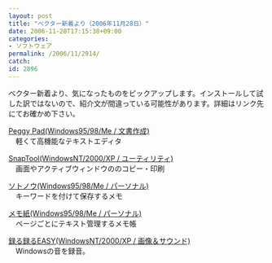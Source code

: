 ```yaml
---
layout: post
title: "ベクター新着より（2006年11月28日）"
date: 2006-11-28T17:15:38+09:00
categories:
- ソフトウェア
permalink: /2006/11/2914/
catch: 
id: 2896
---
```

ベクター新着より、気になったものをピックアップします。インストールして試した訳ではないので、紹介文が間違っている可能性があります。詳細はリンク先にてお確かめ下さい。

 

[Peggy Pad(Windows95/98/Me / 文書作成)](http://www.vector.co.jp/soft/win95/writing/se171027.html)  
　軽くて高機能なテキストエディタ

 

[SnapTool(WindowsNT/2000/XP / ユーティリティ)](http://www.vector.co.jp/soft/winnt/util/se415301.html)  
　画面やアクティブウィンドウののコピー・印刷

 

[ソトノウ(Windows95/98/Me / パーソナル)](http://www.vector.co.jp/soft/win95/personal/se328057.html)  
　キーワードを付けて保存するメモ

 

[メモ紙(Windows95/98/Me / パーソナル)](http://www.vector.co.jp/soft/win95/personal/se388286.html)  
　ページごとにテキスト管理するメモ帳

 

[録る録るEASY(WindowsNT/2000/XP / 画像＆サウンド)](http://www.vector.co.jp/soft/winnt/art/se260024.html)  
　Windowsの音を録音。

